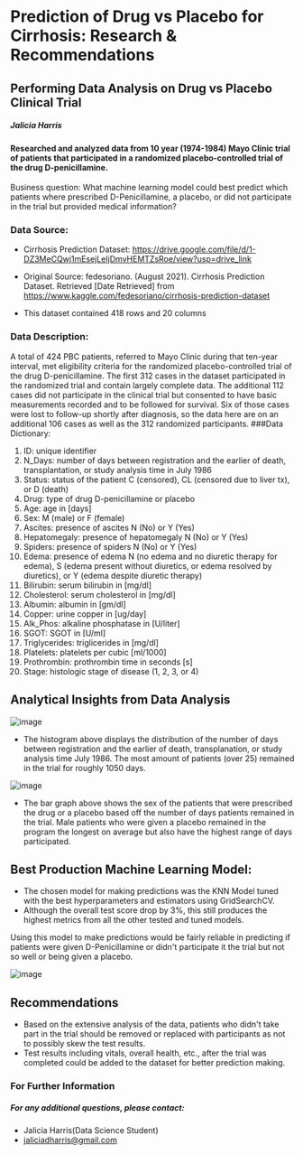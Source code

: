 # Prediction of Drug vs Placebo for Cirrhosis: Research & Recommendations
## Performing Data Analysis on Drug vs Placebo Clinical Trial
##### Jalicia Harris

#### Researched and analyzed data from 10 year (1974-1984) Mayo Clinic trial of patients that participated in a randomized placebo-controlled trial of the drug D-penicillamine.
Business question: What machine learning model could best predict which patients where prescribed D-Penicillamine, a placebo, or did not participate in the trial but provided medical information?
### Data Source:

- Cirrhosis Prediction Dataset: https://drive.google.com/file/d/1-DZ3MeCQwj1mEsejLeIjDmvHEMTZsRoe/view?usp=drive_link

- Original Source: fedesoriano. (August 2021). Cirrhosis Prediction Dataset. Retrieved [Date Retrieved] from https://www.kaggle.com/fedesoriano/cirrhosis-prediction-dataset

 - This dataset contained 418 rows and 20 columns
### Data Description:

A total of 424 PBC patients, referred to Mayo Clinic during that ten-year interval, met eligibility criteria for the randomized placebo-controlled trial of the drug D-penicillamine. The first 312 cases in the dataset participated in the randomized trial and contain largely complete data. The additional 112 cases did not participate in the clinical trial but consented to have basic measurements recorded and to be followed for survival. Six of those cases were lost to follow-up shortly after diagnosis, so the data here are on an additional 106 cases as well as the 312 randomized participants.
###Data Dictionary:

1. ID: unique identifier
2. N_Days: number of days between registration and the earlier of death, transplantation, or study analysis time in July 1986
3. Status: status of the patient C (censored), CL (censored due to liver tx), or D (death)
4. Drug: type of drug D-penicillamine or placebo
5. Age: age in [days]
6. Sex: M (male) or F (female)
7. Ascites: presence of ascites N (No) or Y (Yes)
8. Hepatomegaly: presence of hepatomegaly N (No) or Y (Yes)
9. Spiders: presence of spiders N (No) or Y (Yes)
10. Edema: presence of edema N (no edema and no diuretic therapy for edema), S (edema present without diuretics, or edema resolved by diuretics), or Y (edema despite diuretic therapy)
11. Bilirubin: serum bilirubin in [mg/dl]
12. Cholesterol: serum cholesterol in [mg/dl]
13. Albumin: albumin in [gm/dl]
14. Copper: urine copper in [ug/day]
15. Alk_Phos: alkaline phosphatase in [U/liter]
16. SGOT: SGOT in [U/ml]
17. Triglycerides: triglicerides in [mg/dl]
18. Platelets: platelets per cubic [ml/1000]
19. Prothrombin: prothrombin time in seconds [s]
20. Stage: histologic stage of disease (1, 2, 3, or 4)
## Analytical Insights from Data Analysis
![image](https://github.com/Jalicia-Harris/Drug-vs-Placebo-for-Cirrhosis/assets/128429809/66c8b595-3dae-4c58-ba72-a0016c5d5d5f)
- The histogram above displays the distribution of the number of days between registration and the earlier of death, transplanation, or study analysis time July 1986. The most amount of patients (over 25) remained in the trial for roughly 1050 days.

![image](https://github.com/Jalicia-Harris/Drug-vs-Placebo-for-Cirrhosis/assets/128429809/85edb27c-b126-47f4-84d7-b5fcdc910d0f)

- The bar graph above shows the sex of the patients that were prescribed the drug or a placebo based off the number of days patients remained in the trial. Male patients who were given a placebo remained in the program the longest on average but also have the highest range of days participated.
## Best Production Machine Learning Model:
- The chosen model for making predictions was the KNN Model tuned with the best hyperparameters and estimators using GridSearchCV.
-  Although the overall test score drop by 3%, this still produces the highest metrics from all the other tested and tuned models.

Using this model to make predictions would be fairly reliable in predicting if patients were given D-Penicillamine or didn't participate it the trial but not so well or being given a placebo.

![image](https://github.com/Jalicia-Harris/Drug-vs-Placebo-for-Cirrhosis/assets/128429809/e3d8d367-0327-4ac4-b193-2eac9ea277dc)
## Recommendations

- Based on the extensive analysis of the data, patients who didn't take part in the trial should be removed or replaced with participants as not to possibly skew the test results.
- Test results including vitals, overall health, etc., after the trial was completed could be added to the dataset for better prediction making.
### For Further Information

##### For any additional questions, please contact:
- Jalicia Harris(Data Science Student)
- jaliciadharris@gmail.com
